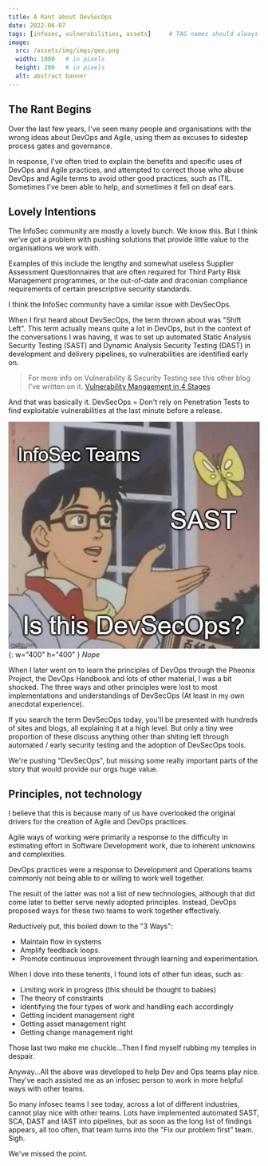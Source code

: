 ```yaml
---
title: A Rant about DevSecOps
date: 2022-06-07
tags: [infosec, vulnerabilities, assets]     # TAG names should always be lowercase
image:
  src: /assets/img/imgs/geo.png
  width: 1000   # in pixels
  height: 200   # in pixels
  alt: abstract banner
---
```


## The Rant Begins

Over the last few years, I've seen many people and organisations with the wrong ideas about DevOps and Agile, using them as excuses to sidestep process gates and governance.

In response, I've often tried to explain the benefits and specific uses of DevOps and Agile practices, and attempted to correct those who abuse DevOps and Agile terms to avoid other good practices, such as ITIL. Sometimes I've been able to help, and sometimes it fell on deaf ears.

## Lovely Intentions

The InfoSec community are mostly a lovely bunch. We know this. But I think we've got a problem with pushing solutions that provide little value to the organisations we work with.

Examples of this include the lengthy and somewhat useless Supplier Assessment Questionnaires that are often required for Third Party Risk Management programmes, or the out-of-date and draconian compliance requirements of certain prescriptive security standards.

I think the InfoSec community have a similar issue with DevSecOps.

When I first heard about DevSecOps, the term thrown about was "Shift Left". This term actually means quite a lot in DevOps, but in the context of the conversations I was having, it was to set up automated Static Analysis Security Testing (SAST) and Dynamic Analysis Security Testing (DAST) in development and delivery pipelines, so vulnerabilities are identified early on.

>For more info on Vulnerability & Security Testing see this other blog I've written on it.
[Vulnerability Mangaement in 4 Stages](https://ross-sec-audio.github.io/posts/Vulnerability-Management-in-4-Stages/ "Vulnerability Mangaement in 4 Stages")

And that was basically it. DevSecOps = Don't rely on Penetration Tests to find exploitable vulnerabilities at the last minute before a release.

![DevSecOps](/assets/img/imgs/devsecops.jpg){: w="400" h="400" }
_Nope_

When I later went on to learn the principles of DevOps through the Pheonix Project, the DevOps Handbook and lots of other material, I was a bit shocked. The three ways and other principles were lost to most implementations and understandings of DevSecOps (At least in my own anecdotal experience).

If you search the term DevSecOps today, you'll be presented with hundreds of sites and blogs, all explaining it at a high level. But only a tiny wee proportion of these discuss anything other than shiting left through automated / early security testing and the adoption of DevSecOps tools.

We're pushing "DevSecOps", but missing some really important parts of the story that would provide our orgs huge value.

## Principles, not technology

I believe that this is because many of us have overlooked the original drivers for the creation of Agile and DevOps practices.

Agile ways of working were primarily a response to the difficulty in estimating effort in Software Development work, due to inherent unknowns and complexities.

DevOps practices were a response to Development and Operations teams commonly not being able to or willing to work well together.

The result of the latter was not a list of new technologies, although that did come later to better serve newly adopted principles. Instead, DevOps proposed ways for these two teams to work together effectively.

Reductively put, this boiled down to the "3 Ways":

 - Maintain flow in systems
 - Amplify feedback loops.
 - Promote continuous improvement through learning and experimentation.

When I dove into these tenents, I found lots of other fun ideas, such as:

 - Limiting work in progress (this should be thought to babies)
 - The theory of constraints
 - Identifying the four types of work and handling each accordingly
 - Getting incident management right
 - Getting asset management right
 - Getting change management right

Those last two make me chuckle...Then I find myself rubbing my temples in despair.

Anyway...All the above was developed to help Dev and Ops teams play nice. They've each assisted me as an infosec person to work in more helpful ways with other teams.

So many infosec teams I see today, across a lot of different industries, cannot play nice with other teams. Lots have implemented automated SAST, SCA, DAST and IAST into pipelines, but as soon as the long list of findings appears, all too often, that team turns into the "Fix our problem first" team. Sigh.

We've missed the point.
